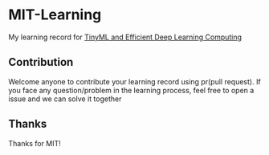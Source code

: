 # MIT-Learning
My learning record for [TinyML and Efficient Deep Learning Computing](https://hanlab.mit.edu/courses/2023-fall-65940)


## Contribution 
Welcome anyone to contribute your learning record using pr(pull request). If you face any question/problem in the learning process, feel free to open a issue and we can solve it together 


## Thanks
Thanks for MIT!
